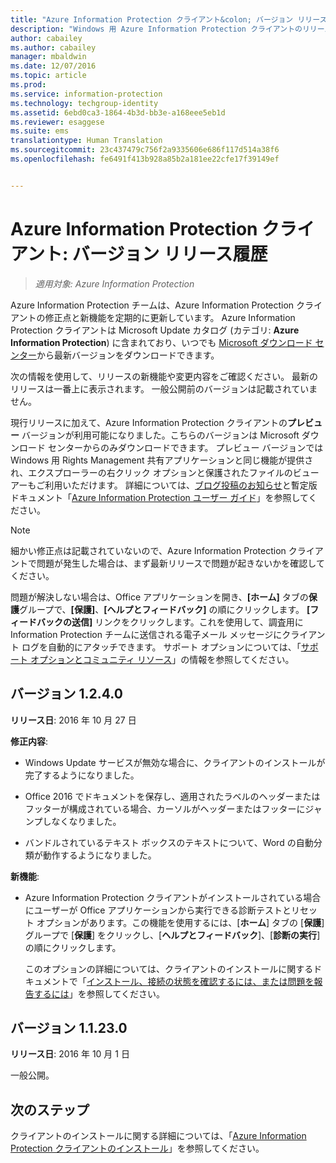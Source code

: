 ```yaml
---
title: "Azure Information Protection クライアント&colon; バージョン リリース履歴 | Azure Information Protection"
description: "Windows 用 Azure Information Protection クライアントのリリースの新機能と変更点について説明します。"
author: cabailey
ms.author: cabailey
manager: mbaldwin
ms.date: 12/07/2016
ms.topic: article
ms.prod: 
ms.service: information-protection
ms.technology: techgroup-identity
ms.assetid: 6ebd0ca3-1864-4b3d-bb3e-a168eee5eb1d
ms.reviewer: esaggese
ms.suite: ems
translationtype: Human Translation
ms.sourcegitcommit: 23c437479c756f2a9335606e686f117d514a38f6
ms.openlocfilehash: fe6491f413b928a85b2a181ee22cfe17f39149ef


---
```


# <a name="azure-information-protection-client-version-release-history"></a>Azure Information Protection クライアント: バージョン リリース履歴

>*適用対象: Azure Information Protection*

Azure Information Protection チームは、Azure Information Protection クライアントの修正点と新機能を定期的に更新しています。 Azure Information Protection クライアントは Microsoft Update カタログ (カテゴリ: **Azure Information Protection**) に含まれており、いつでも [Microsoft ダウンロード センター](https://www.microsoft.com/en-us/download/details.aspx?id=53018)から最新バージョンをダウンロードできます。

次の情報を使用して、リリースの新機能や変更内容をご確認ください。 最新のリリースは一番上に表示されます。 一般公開前のバージョンは記載されていません。

現行リリースに加えて、Azure Information Protection クライアントの**プレビュー** バージョンが利用可能になりました。こちらのバージョンは Microsoft ダウンロード センターからのみダウンロードできます。 プレビュー バージョンでは Windows 用 Rights Management 共有アプリケーションと同じ機能が提供され、エクスプローラーの右クリック オプションと保護されたファイルのビューアーもご利用いただけます。 詳細については、[ブログ投稿のお知らせ](https://blogs.technet.microsoft.com/enterprisemobility/2016/12/07/azure-information-protection-december-preview-now-available/)と暫定版ドキュメント「[Azure Information Protection ユーザー ガイド](client-user-guide.md)」を参照してください。

> [!NOTE]
> 細かい修正点は記載されていないので、Azure Information Protection クライアントで問題が発生した場合は、まず最新リリースで問題が起きないかを確認してください。
>  
> 問題が解決しない場合は、Office アプリケーションを開き、**[ホーム]** タブの**保護**グループで、**[保護]**、**[ヘルプとフィードバック]** の順にクリックします。 **[フィードバックの送信]** リンクをクリックします。これを使用して、調査用に Information Protection チームに送信される電子メール メッセージにクライアント ログを自動的にアタッチできます。 サポート オプションについては、「[サポート オプションとコミュニティ リソース](../get-started/information-support.md#support-options-and-community-resources)」の情報を参照してください。

## <a name="version-1240"></a>バージョン 1.2.4.0

**リリース日**: 2016 年 10 月 27 日

**修正内容**:

- Windows Update サービスが無効な場合に、クライアントのインストールが完了するようになりました。

- Office 2016 でドキュメントを保存し、適用されたラベルのヘッダーまたはフッターが構成されている場合、カーソルがヘッダーまたはフッターにジャンプしなくなりました。

- バンドルされているテキスト ボックスのテキストについて、Word の自動分類が動作するようになりました。

**新機能**:

- Azure Information Protection クライアントがインストールされている場合にユーザーが Office アプリケーションから実行できる診断テストとリセット オプションがあります。この機能を使用するには、[**ホーム**] タブの [**保護**] グループで [**保護**] をクリックし、[**ヘルプとフィードバック**]、[**診断の実行**] の順にクリックします。 

    このオプションの詳細については、クライアントのインストールに関するドキュメントで「[インストール、接続の状態を確認するには、または問題を報告するには](info-protect-client.md#to-verify-installation-connection-status-or-report-a-problem)」を参照してください。

## <a name="version-11230"></a>バージョン 1.1.23.0

**リリース日**: 2016 年 10 月 1 日

一般公開。

## <a name="next-steps"></a>次のステップ

クライアントのインストールに関する詳細については、「[Azure Information Protection クライアントのインストール](info-protect-client.md)」を参照してください。



<!--HONumber=Dec16_HO1-->


